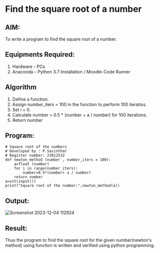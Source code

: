 # Find the square root of a number

## AIM:
To write a program to find the square root of a number.

## Equipments Required:
1. Hardware – PCs
2. Anaconda – Python 3.7 Installation / Moodle-Code Runner

## Algorithm
1. Define a function.
2. Assign number_iters = 100 in the function to perform 100 iteratios.
3. Set i = 0.
4. Calculate  number = 0.5 * (number + a / number) for 100 iterations.
5. Return number

## Program:
```
# Square root of the numbers
# Developed by : P.Sasinthar
# Register number: 23012532
def newton_method (number , number_iters = 100):
    a=float (number)
    for i in range(number_iters):
        number=0.5*(number+ a / number)
    return number
a=int(input())
print("Square root of the number:",newton_method(a))
```

## Output:

![Screenshot 2023-12-04 112924](https://github.com/sasintharparanthaman/Square-root-of-a-number/assets/145743219/f7fc3430-fcf6-4534-afd3-a7376f069f16)



## Result:
Thus the program to find the square root for the given number(newton's method) using function is written and verified using python programming.
